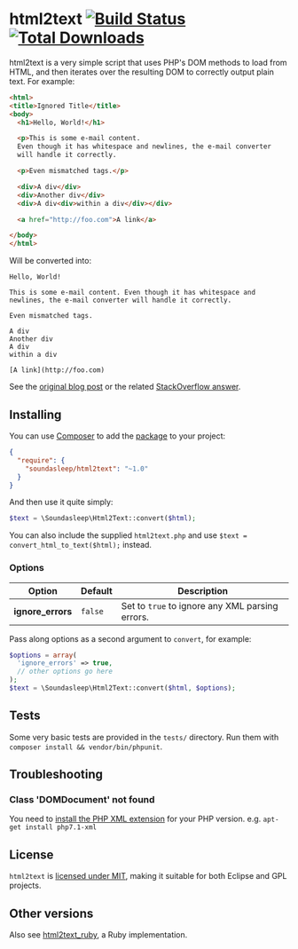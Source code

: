 html2text [![Build Status](https://travis-ci.org/soundasleep/html2text.svg?branch=master)](https://travis-ci.org/soundasleep/html2text) [![Total Downloads](https://poser.pugx.org/soundasleep/html2text/downloads.png)](https://packagist.org/packages/soundasleep/html2text)
=========

html2text is a very simple script that uses PHP's DOM methods to load from HTML, and then iterates over the resulting DOM to correctly output plain text. For example:

```html
<html>
<title>Ignored Title</title>
<body>
  <h1>Hello, World!</h1>

  <p>This is some e-mail content.
  Even though it has whitespace and newlines, the e-mail converter
  will handle it correctly.

  <p>Even mismatched tags.</p>

  <div>A div</div>
  <div>Another div</div>
  <div>A div<div>within a div</div></div>

  <a href="http://foo.com">A link</a>

</body>
</html>
```

Will be converted into:

```text
Hello, World!

This is some e-mail content. Even though it has whitespace and newlines, the e-mail converter will handle it correctly.

Even mismatched tags.

A div
Another div
A div
within a div

[A link](http://foo.com)
```

See the [original blog post](http://journals.jevon.org/users/jevon-phd/entry/19818) or the related [StackOverflow answer](http://stackoverflow.com/a/2564472/39531).

## Installing

You can use [Composer](http://getcomposer.org/) to add the [package](https://packagist.org/packages/soundasleep/html2text) to your project:

```json
{
  "require": {
    "soundasleep/html2text": "~1.0"
  }
}
```

And then use it quite simply:

```php
$text = \Soundasleep\Html2Text::convert($html);
```

You can also include the supplied `html2text.php` and use `$text = convert_html_to_text($html);` instead.

### Options

| Option | Default | Description |
|--------|---------|-------------|
| **ignore_errors** | `false` |Set to `true` to ignore any XML parsing errors. |

Pass along options as a second argument to `convert`, for example:

```php
$options = array(
  'ignore_errors' => true,
  // other options go here
);
$text = \Soundasleep\Html2Text::convert($html, $options);
```

## Tests

Some very basic tests are provided in the `tests/` directory. Run them with `composer install && vendor/bin/phpunit`.

## Troubleshooting

### Class 'DOMDocument' not found

You need to [install the PHP XML extension](https://github.com/soundasleep/html2text/issues/55) for your PHP version. e.g. `apt-get install php7.1-xml`

## License

`html2text` is [licensed under MIT](LICENSE.md), making it suitable for both Eclipse and GPL projects.

## Other versions

Also see [html2text_ruby](https://github.com/soundasleep/html2text_ruby), a Ruby implementation.

